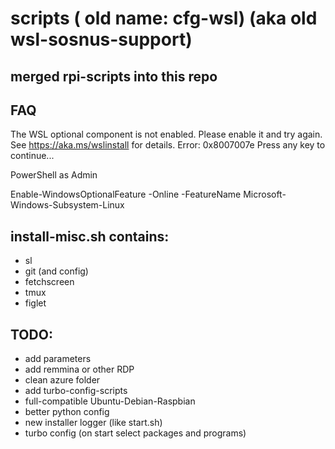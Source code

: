 # scripts ( old name: cfg-wsl) (aka old wsl-sosnus-support)

## merged rpi-scripts into this repo
## FAQ

The WSL optional component is not enabled. Please enable it and try again.
See https://aka.ms/wslinstall for details.
Error: 0x8007007e
Press any key to continue...

PowerShell as Admin

Enable-WindowsOptionalFeature -Online -FeatureName Microsoft-Windows-Subsystem-Linux


## install-misc.sh contains:
* sl
* git (and config)
* fetchscreen
* tmux
* figlet

## TODO:
* add parameters
* add remmina or other RDP
* clean azure folder
* add turbo-config-scripts
* full-compatible Ubuntu-Debian-Raspbian
* better python config
* new installer logger (like start.sh)
* turbo config (on start select packages and programs)
